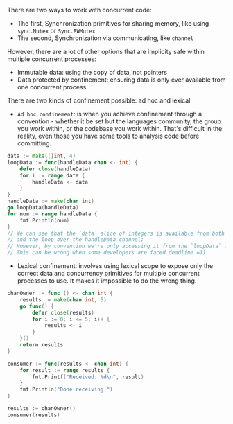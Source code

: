 There are two ways to work with concurrent code:
* The first, Synchronization primitives for sharing memory, like using `sync.Mutex` or `Sync.RWMutex`
* The second, Synchronization via communicating, like `channel`

However, there are a lot of other options that are implicity safe within multiple concurrent processes:
* Immutable data: using the copy of data, not pointers
* Data protected by confinement: ensuring data is only ever available from one concurrent process.

There are two kinds of confinement possible: ad hoc and lexical
* `Ad hoc confinement`: is when you achieve confinement through a convention - whether it be set but the languages community,
the group you work within, or the codebase you work within. That's difficult in the reality, even those you have some tools to
analysis code before committing.
```go
data := make([]int, 4)
loopData := func(handleData chan <- int) {
	defer close(handleData)
	for i := range data {
		handleData <- data
    }
}
handleData := make(chan int)
go loopData(handleData)
for num := range handleData {
	fmt.Println(num)
}
// We can see that the `data` slice of integers is available from both the loopData function
// and the loop over the handleData channel;
// However, by convention we're only accessing it from the `loopData` function
// This can be wrong when some developers are faced deadline =))
```

* Lexical confinement: involves using lexical scope to expose only the correct data and concurrency primitives for multiple
concurrent processes to use.
It makes it impossible to do the wrong thing.
```go
chanOwner := func () <- chan int {
	results := make(chan int, 5)
	go func() {
		defer close(results)
		for i := 0; i <= 5; i++ {
		    results <- i	
        }
    }()
	return results
}

consumer := func(results <- chan int) {
	for result := range results {
		fmt.Printf("Received: %d\n", result)
    }
	fmt.Println("Done receiving!")
}

results := chanOwner()
consumer(results)
```


